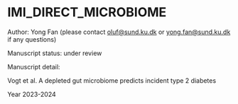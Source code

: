# IMI_DIRECT_MICROBIOME

Author: Yong Fan (please contact oluf@sund.ku.dk or yong.fan@sund.ku.dk if any questions)

Manuscript status: under review

Manuscript detail:

Vogt et al. A depleted gut microbiome predicts incident type 2 diabetes

Year 2023-2024
